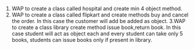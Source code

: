1. WAP to create a class called hospital and create min 4 object method.
2. WAP to create a class called flipkart and create methods buy and cancel the order. In this case the customer will add be added as object.
3.WAP to create a class library create method issue book,return book. In this  case student will act as object each and every student can take only 5 books, students can issue books only if present in library.